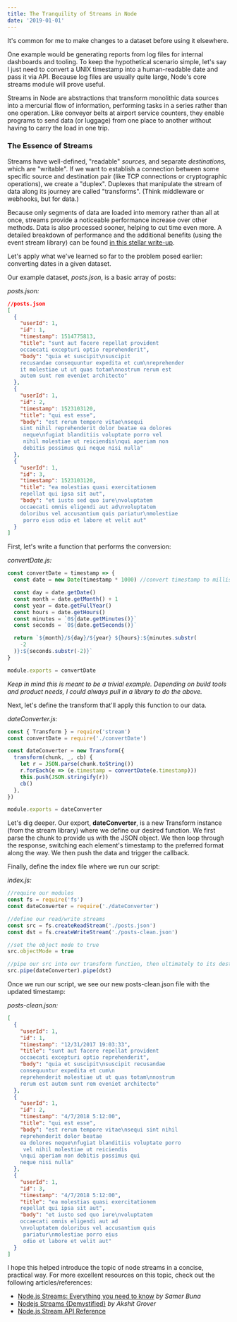 ```yaml
---
title: The Tranquility of Streams in Node
date: '2019-01-01'
---
```


It's common for me to make changes to a dataset before using it elsewhere.

One example would be generating reports from log files for internal dashboards and tooling. To keep the hypothetical scenario simple, let's say I just need to convert a UNIX timestamp into a human-readable date and pass it via API. Because log files are usually quite large, Node's core streams module will prove useful.

Streams in Node are abstractions that transform monolithic data sources into a mercurial flow of information, performing tasks in a series rather than one operation. Like conveyor belts at airport service counters, they enable programs to send data (or luggage) from one place to another without having to carry the load in one trip.

### The Essence of Streams

Streams have well-defined, "readable" _sources_, and separate _destinations_, which are "writable". If we want to establish a connection between some specific source and destination pair (like TCP connections or cryptographic operations), we create a "duplex". Duplexes that manipulate the stream of data along its journey are called "transforms". (Think middleware or webhooks, but for data.)

Because only segments of data are loaded into memory rather than all at once, streams provide a noticeable performance increase over other methods. Data is also processed sooner, helping to cut time even more. A detailed breakdown of performance and the additional benefits (using the event stream library) can be found <a href="https://itnext.io/using-node-js-to-read-really-really-large-files-pt-1-d2057fe76b33" target="_blank">in this stellar write-up</a>.

Let's apply what we've learned so far to the problem posed earlier: converting dates in a given dataset.

Our example dataset, _posts.json_, is a basic array of posts:

_posts.json:_

```json
//posts.json
[
  {
    "userId": 1,
    "id": 1,
    "timestamp": 1514775813,
    "title": "sunt aut facere repellat provident
    occaecati excepturi optio reprehenderit",
    "body": "quia et suscipit\nsuscipit
    recusandae consequuntur expedita et cum\nreprehender
    it molestiae ut ut quas totam\nnostrum rerum est
    autem sunt rem eveniet architecto"
  },
  {
    "userId": 1,
    "id": 2,
    "timestamp": 1523103120,
    "title": "qui est esse",
    "body": "est rerum tempore vitae\nsequi
    sint nihil reprehenderit dolor beatae ea dolores
     neque\nfugiat blanditiis voluptate porro vel
     nihil molestiae ut reiciendis\nqui aperiam non
     debitis possimus qui neque nisi nulla"
  },
  {
    "userId": 1,
    "id": 3,
    "timestamp": 1523103120,
    "title": "ea molestias quasi exercitationem
    repellat qui ipsa sit aut",
    "body": "et iusto sed quo iure\nvoluptatem
    occaecati omnis eligendi aut ad\nvoluptatem
    doloribus vel accusantium quis pariatur\nmolestiae
     porro eius odio et labore et velit aut"
  }
]
```

First, let's write a function that performs the conversion:

_convertDate.js:_

```javascript
const convertDate = timestamp => {
  const date = new Date(timestamp * 1000) //convert timestamp to milliseconds

  const day = date.getDate()
  const month = date.getMonth() + 1
  const year = date.getFullYear()
  const hours = date.getHours()
  const minutes = `0${date.getMinutes()}`
  const seconds = `0${date.getSeconds()}`

  return `${month}/${day}/${year} ${hours}:${minutes.substr(
    -2
  )}:${seconds.substr(-2)}`
}

module.exports = convertDate
```

_Keep in mind this is meant to be a trivial example. Depending on build tools and product needs, I could always pull in a library to do the above._

Next, let's define the transform that'll apply this function to our data.

_dateConverter.js:_

```javascript
const { Transform } = require('stream')
const convertDate = require('./convertDate')

const dateConverter = new Transform({
  transform(chunk, _, cb) {
    let r = JSON.parse(chunk.toString())
    r.forEach(e => (e.timestamp = convertDate(e.timestamp)))
    this.push(JSON.stringify(r))
    cb()
  },
})

module.exports = dateConverter
```

Let's dig deeper. Our export, <b>dateConverter</b>, is a new Transform instance (from the stream library) where we define our desired function. We first parse the chunk to provide us with the JSON object. We then loop through the response, switching each element's timestamp to the preferred format along the way. We then push the data and trigger the callback.

Finally, define the index file where we run our script:

_index.js:_

```javascript
//require our modules
const fs = require('fs')
const dateConverter = require('./dateConverter')

//define our read/write streams
const src = fs.createReadStream('./posts.json')
const dst = fs.createWriteStream('./posts-clean.json')

//set the object mode to true
src.objectMode = true

//pipe our src into our transform function, then ultimately to its destination
src.pipe(dateConverter).pipe(dst)
```

Once we run our script, we see our new posts-clean.json file with the updated timestamp:

_posts-clean.json:_

```json
[
  {
    "userId": 1,
    "id": 1,
    "timestamp": "12/31/2017 19:03:33",
    "title": "sunt aut facere repellat provident
    occaecati excepturi optio reprehenderit",
    "body": "quia et suscipit\nsuscipit recusandae
    consequuntur expedita et cum\n
    reprehenderit molestiae ut ut quas totam\nnostrum
    rerum est autem sunt rem eveniet architecto"
  },
  {
    "userId": 1,
    "id": 2,
    "timestamp": "4/7/2018 5:12:00",
    "title": "qui est esse",
    "body": "est rerum tempore vitae\nsequi sint nihil
    reprehenderit dolor beatae
    ea dolores neque\nfugiat blanditiis voluptate porro
     vel nihil molestiae ut reiciendis
    \nqui aperiam non debitis possimus qui
    neque nisi nulla"
  },
  {
    "userId": 1,
    "id": 3,
    "timestamp": "4/7/2018 5:12:00",
    "title": "ea molestias quasi exercitationem
    repellat qui ipsa sit aut",
    "body": "et iusto sed quo iure\nvoluptatem
    occaecati omnis eligendi aut ad
    \nvoluptatem doloribus vel accusantium quis
     pariatur\nmolestiae porro eius
     odio et labore et velit aut"
  }
]
```

I hope this helped introduce the topic of node streams in a concise, practical way. For more excellent resources on this topic, check out the following articles/references:

- <a href="https://medium.freecodecamp.org/node-js-streams-everything-you-need-to-know-c9141306be93" target="_blank">Node.js Streams: Everything you need to know</a> _by Samer Buna_
- <a href="https://codeburst.io/nodejs-streams-demystified-e0b583f0005" target="_blank">Nodejs Streams {Demystified}</a> _by Akshit Grover_
- <a href="https://nodejs.org/api/stream.html" target="_blank">Node.js Stream API Reference</a>
